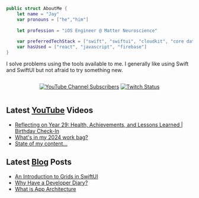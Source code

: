 ```swift
public struct AboutMe {
    let name = "Jay"
    var pronouns = ["he","him"]
    
    let profession = "iOS Engineer @ Matter Neuroscience"
    
    var preferredTechStack = ["swift", "swiftui", "cloudkit", "core data"]
    var hasUsed = ["react", "javascript", "firebase"]
}
```

I solve problems using the tools available to me. I generally like using Swift and SwiftUI but not afraid to try something new.

<div style="display:flex;justify-content:center;">

[![YouTube Channel Subscribers](https://img.shields.io/youtube/channel/subscribers/UC6na4Lq0ozPBjHD1X42szEQ?logo=youtube&style=for-the-badge)](https://www.youtube.com/channel/UC6na4Lq0ozPBjHD1X42szEQ) [![Twitch Status](https://img.shields.io/twitch/status/heyjaywilson?logo=twitch&style=for-the-badge)](https://twitch.tv/heyjaywilson)
</div>

## Latest [YouTube](https://www.youtube.com/channel/UC6na4Lq0ozPBjHD1X42szEQ) Videos

- [Reflecting on Year 29: Health, Achievements, and Lessons Learned | Birthday Check-In](https://www.youtube.com/watch?v=vUikAC92QoY)
- [What's in my 2024 work bag?](https://www.youtube.com/watch?v=wPMGpqla82w)
- [State of my content...](https://www.youtube.com/watch?v=9C4-p5hjgWk)

## Latest [Blog](https://cctplus.dev) Posts

- [An Introduction to Grids in SwiftUI](https://cctplus.dev/an-introduction-to-grids-in-swiftui/)
- [Why Have a Developer Diary?](https://cctplus.dev/get-started-with-a-developer-diary/)
- [What is App Architecture](https://cctplus.dev/what-is-app-architecture/)
